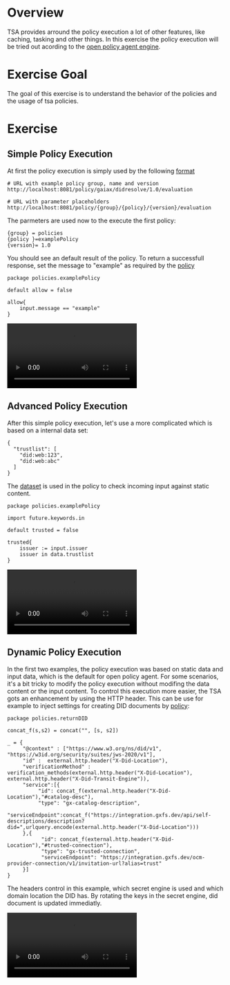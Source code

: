 # Overview

TSA provides arround the policy execution a lot of other features, like caching, tasking and other things. In this exercise the policy execution will be tried out acording to the [open policy agent engine](https://www.openpolicyagent.org/docs/latest/policy-reference/).


# Exercise Goal

The goal of this exercise is to understand the behavior of the policies and the usage of tsa policies.

# Exercise


## Simple Policy Execution
At first the policy execution is simply used by the following [format](https://gitlab.com/gaia-x/data-infrastructure-federation-services/tsa/policy#policy-evaluation)

```
# URL with example policy group, name and version
http://localhost:8081/policy/gaiax/didresolve/1.0/evaluation

# URL with parameter placeholders
http://localhost:8081/policy/{group}/{policy}/{version}/evaluation

```

The parmeters are used now to the execute the first policy:

```
{group} = policies
{policy }=examplePolicy
{version}= 1.0 

```

You should see an default result of the policy. To return a successfull response, set the message to "example" as required by the [policy](https://gitlab.com/gaia-x/data-infrastructure-federation-services/gxfs-integration/-/blob/main/data/tsa/policies/examplePolicy/1.0/policy.rego)

```
package policies.examplePolicy

default allow = false

allow{
    input.message == "example"
}

```

![](media/PolicyExecution.mp4 "Policy Execution")

## Advanced Policy Execution

After this simple policy execution, let's use a more complicated [](https://gitlab.com/gaia-x/data-infrastructure-federation-services/gxfs-integration/-/blob/main/data/tsa/policies/examplePolicy/1.2/policy.rego) which is based on a internal data set:

```
{
  "trustlist": [
    "did:web:123",
    "did:web:abc"
  ]
}
```

The [dataset](https://gitlab.com/gaia-x/data-infrastructure-federation-services/gxfs-integration/-/blob/main/data/tsa/policies/examplePolicy/1.2/data.json) is used in the policy to check incoming input against static content. 

```
package policies.examplePolicy

import future.keywords.in

default trusted = false

trusted{
    issuer := input.issuer
    issuer in data.trustlist
}
```

![](media/PolicyExecutionWithData.mp4 "Policy Execution with Data")

## Dynamic Policy Execution

In the first two examples, the policy execution was based on static data and input data, which is the default for open policy agent. For some scenarios, it's a bit tricky to modify the policy execution without modifing the data content or the input content. To control this execution more easier, the TSA gots an enhancement by using the HTTP header. This can be use for example to inject settings for creating DID documents by [policy](https://gitlab.com/gaia-x/data-infrastructure-federation-services/gxfs-integration/-/blob/main/data/tsa/policies/returnDID/1.0/policy.rego):


```
package policies.returnDID

concat_f(s,s2) = concat("", [s, s2])

_ = {
     "@context" : ["https://www.w3.org/ns/did/v1", "https://w3id.org/security/suites/jws-2020/v1"],
     "id" :  external.http.header("X-Did-Location"),
     "verificationMethod" : verification_methods(external.http.header("X-Did-Location"), external.http.header("X-Did-Transit-Engine")),
     "service":[{
          "id": concat_f(external.http.header("X-Did-Location"),"#catalog-desc"),
          "type": "gx-catalog-description", 
          "serviceEndpoint":concat_f("https://integration.gxfs.dev/api/self-descriptions/description?did=",urlquery.encode(external.http.header("X-Did-Location")))
     },{
           "id": concat_f(external.http.header("X-Did-Location"),"#trusted-connection"),
           "type": "gx-trusted-connection", 
           "serviceEndpoint": "https://integration.gxfs.dev/ocm-provider-connection/v1/invitation-url?alias=trust"
     }]
}
```

The headers control in this example, which secret engine is used and which domain location the DID has. By rotating the keys in the secret engine, did document is updated immediatly. 

![](media/PolicyExecutionWithHeaders.mp4 "Policy Execution with Headers")

